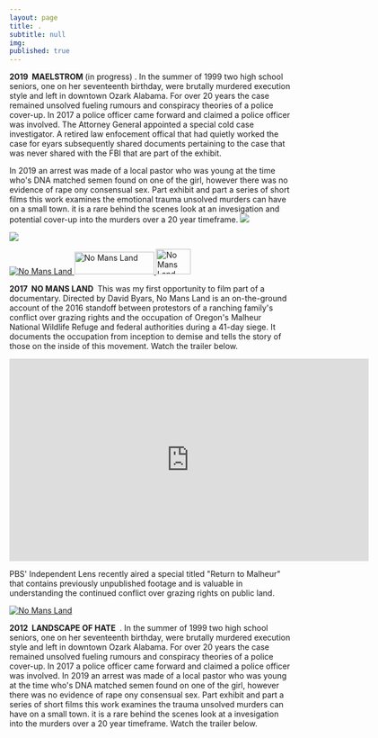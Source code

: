 ```yaml
---
layout: page
title: .
subtitle: null
img: 
published: true
---
```


 <p><strong> 2019&nbsp; MAELSTROM </strong> (in progress)&nbsp;. In the summer of 1999 two high school seniors, one on her seventeenth birthday, were brutally murdered execution style and left in downtown Ozark Alabama. For over 20 years the case remained unsolved fueling rumours and conspiracy theories of a police cover-up. In 2017 a police officer came forward and claimed a police officer was involved. The Attorney General appointed a special cold case investigator. A retired law enfocement offical that had quietly worked the case for eyars subsequently shared documents pertaining to the case that was never shared with the FBI that are part of the exhibit. 
 <P>In 2019 an arrest was made of a local pastor who was young at the time who's DNA matched semen found on one of the girl, however there was no evidence of rape ony consensual sex. Part exhibit and part a series of short films this work examines the emotional trauma unsolved murders can have on a small town. it is a rare behind the scenes look at an invesigation and potential cover-up into the murders over a 20 year timeframe.
  

<img src="https://jonbcarroll.s3.us-east-2.amazonaws.com/book-1.jpg">
<p>
<img src="https://jonbcarroll.s3.us-east-2.amazonaws.com/book-2.jpg">

</p>
<p>
<a href="https://www.amazon.com/No-Mans-Land-Steve-Grasty/dp/B075RPK5HJ/ref=sr_1_1?keywords=%22David+Garrett+Byars%22&qid=1570629635&s=instant-video&sr=1-1">
<img border="0" alt="No Mans Land" src="https://jonbcarroll.s3.us-east-2.amazonaws.com/nomansland-cover.jpg"  >
</a>
<a href="https://watch.amazon.com/watch?asin=B075RPK5HJ">
<img border="0" alt="No Mans Land" src="https://jonbcarroll.s3.us-east-2.amazonaws.com/watch-now.jpg" height="40" width="142" ></a><a href="https://watch.amazon.com/watch?asin=B075RPK5HJ">
<img border="0" alt="No Mans Land" src="https://jonbcarroll.s3.us-east-2.amazonaws.com/dvdorder.jpg" height="45" width="62" >
</a>
  

<p><strong> 2017&nbsp; NO MANS LAND </strong>&nbsp;This was my first opportunity to film part of a documentary. Directed by David Byars, No Mans Land is an on-the-ground account of the 2016 standoff between protestors of a ranching family's conflict over grazing rights and the occupation of Oregon's Malheur National Wildlife Refuge and federal authorities during a 41-day siege. It documents the occupation from inception to demise and tells the story of those on the inside of this movement. Watch the trailer below.
</p>
<iframe src="https://player.vimeo.com/video/240876418?color=fdf7f6&byline=0&portrait=0" width="640" height="360" frameborder="0" allow="autoplay; fullscreen" allowfullscreen></iframe>

  <br  />
<p>
PBS' Independent Lens recently aired a special titled "Return to Malheur" that contains previously unpublished footage and is valuable in understanding the continued conflict over grazing rights on public land.
<p><a href="http://www.pbs.org/independentlens/videos/back-to-malheur-two-years-later/">
<img border="0" alt="No Mans Land" src="https://jonbcarroll.s3.us-east-2.amazonaws.com/returnto.jpg" >
</a>

 <p><strong> 2012&nbsp; LANDSCAPE OF HATE </strong> &nbsp;. In the summer of 1999 two high school seniors, one on her seventeenth birthday, were brutally murdered execution style and left in downtown Ozark Alabama. For over 20 years the case remained unsolved fueling rumours and conspiracy theories of a police cover-up. In 2017 a police officer came forward and claimed a police officer was involved. In 2019 an arrest was made of a local pastor who was young at the time who's DNA matched semen found on one of the girl, however there was no evidence of rape ony consensual sex. Part exhibit and part a series of short films this work examines the trauma unsolved murders can have on a small town. it is a rare behind the scenes look at a invesigation into the murders over a 20 year timeframe.
 Watch the trailer below.
</p>
<p>

  

  <br  />
